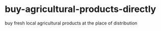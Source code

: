 # buy-agricultural-products-directly
 buy fresh local agricultural products at the place of distribution
